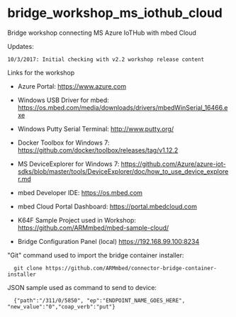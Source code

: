 # bridge_workshop_ms_iothub_cloud
Bridge workshop connecting MS Azure IoTHub with mbed Cloud

Updates:

    10/3/2017: Initial checking with v2.2 workshop release content

Links for the workshop

- Azure Portal: 
      https://www.azure.com 

- Windows USB Driver for mbed:
     https://os.mbed.com/media/downloads/drivers/mbedWinSerial_16466.exe

- Windows Putty Serial Terminal: 
      http://www.putty.org/ 

- Docker Toolbox for Windows 7: 
      https://github.com/docker/toolbox/releases/tag/v1.12.2

- MS DeviceExplorer for Windows 7: 
      https://github.com/Azure/azure-iot-sdks/blob/master/tools/DeviceExplorer/doc/how_to_use_device_explorer.md 
      
- mbed Developer IDE:
      https://os.mbed.com
      
- mbed Cloud Portal Dashboard:
      https://portal.mbedcloud.com
      
- K64F Sample Project used in Workshop:
      https://github.com/ARMmbed/mbed-sample-cloud/
      
- Bridge Configuration Panel (local)
      https://192.168.99.100:8234 
      
"Git" command used to import the bridge container installer:

      git clone https://github.com/ARMmbed/connector-bridge-container-installer

JSON sample used as command to send to device:

      {"path":"/311/0/5850", "ep":"ENDPOINT_NAME_GOES_HERE", "new_value":"0","coap_verb":"put"}
